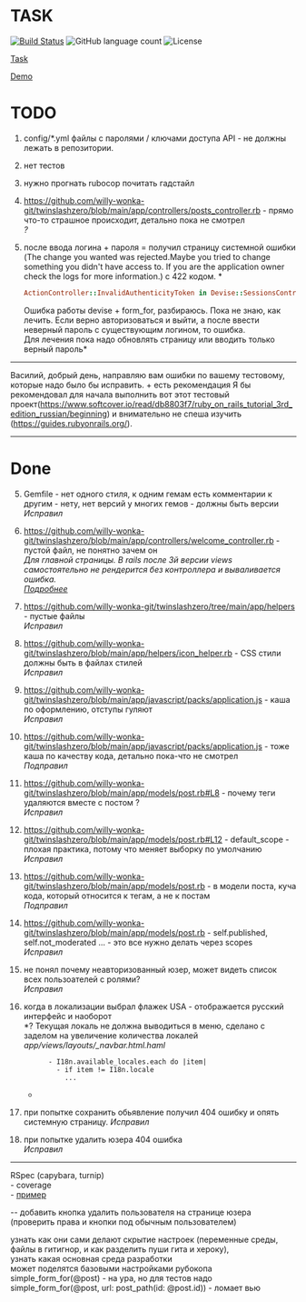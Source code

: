 # TASK

[![Build Status](https://app.travis-ci.com/willy-wonka-git/twinslashzero.svg?branch=main)](https://app.travis-ci.com/willy-wonka-git/twinslashzero) ![GitHub language count](https://img.shields.io/github/languages/count/willy-wonka-git/twinslashzero?style=social) ![License](https://img.shields.io/badge/license-MIT%20license-blue)

[Task](https://docs.google.com/document/d/1390ZczB-uCVaH0bsxH0qKALk1YQAeK9yta7LalW1hvo/edit#heading=h.800vgi95v9ga)

[Demo](https://blooming-journey-21325.herokuapp.com/)

# TODO

1) config/*.yml файлы с паролями / ключами доступа API - не должны лежать в репозитории.
2) нет тестов
3) нужно прогнать rubocop
    почитать гадстайл
    
4) https://github.com/willy-wonka-git/twinslashzero/blob/main/app/controllers/posts_controller.rb - прямо что-то страшное происходит, детально пока не смотрел  
    *?*

17) после ввода логина + пароля = получил страницу системной ошибки (The change you wanted was rejected.Maybe you tried to change something you didn't have access to. If you are the application owner check the logs for more information.) с 422 кодом.
    *
    ```ruby
    ActionController::InvalidAuthenticityToken in Devise::SessionsController#create
    ```     
    Ошибка работы devise + form_for, разбираюсь. Пока не знаю, как лечить. Если верно авторизоваться и выйти, а после ввести неверный пароль с существующим логином, то ошибка.  
    Для лечения пока надо обновлять страницу или вводить только верный пароль*

---

Василий, добрый день, направляю вам ошибки по вашему тестовому, которые надо было бы исправить. + есть рекомендация
Я бы рекомендовал для начала выполнить вот этот тестовый проект(https://www.softcover.io/read/db8803f7/ruby_on_rails_tutorial_3rd_edition_russian/beginning) и внимательно не спеша изучить (https://guides.rubyonrails.org/).  

---

# Done


5) Gemfile - нет одного стиля, к одним гемам есть комментарии к другим - нету, нет версий у многих гемов - должны быть версии  
    *Исправил*

6) https://github.com/willy-wonka-git/twinslashzero/blob/main/app/controllers/welcome_controller.rb - пустой файл, не понятно зачем он  
    *Для главной страницы. В rails после 3й версии views самостоятельно не рендерится без контроллера и вываливается ошибка.     
    [Подробнее](https://stackoverflow.com/questions/1352420/rails-view-without-a-controller/14249363)*
 
7) https://github.com/willy-wonka-git/twinslashzero/tree/main/app/helpers - пустые файлы  
    *Исправил*

8) https://github.com/willy-wonka-git/twinslashzero/blob/main/app/helpers/icon_helper.rb - CSS стили должны быть в файлах стилей  
    *Исправил*

9) https://github.com/willy-wonka-git/twinslashzero/blob/main/app/javascript/packs/application.js - каша по оформлению, отступы гуляют  
    *Исправил*

10) https://github.com/willy-wonka-git/twinslashzero/blob/main/app/javascript/packs/application.js - тоже каша по качеству кода, детально пока-что не смотрел  
    *Подправил*

11) https://github.com/willy-wonka-git/twinslashzero/blob/main/app/models/post.rb#L8 - почему теги удаляются вместе с постом ?  
    *Исправил*

12) https://github.com/willy-wonka-git/twinslashzero/blob/main/app/models/post.rb#L12 - default_scope - плохая практика, потому что меняет выборку по умолчанию  
    *Исправил*

13) https://github.com/willy-wonka-git/twinslashzero/blob/main/app/models/post.rb - в модели поста, куча кода, который относится к тегам, а не к постам  
    *Подправил*

14) https://github.com/willy-wonka-git/twinslashzero/blob/main/app/models/post.rb - self.published, self.not_moderated ... - это все нужно делать через scopes  
    *Исправил*

15) не понял почему неавторизованный юзер, может видеть список всех пользоателей с ролями?  
    *Исправил*
    
16) когда в локализации выбрал флажек USA - отображается русский интерфейс и наоборот  
    *? Текущая локаль не должна выводиться в меню, сделано с заделом на увеличение количества локалей  
    *app/views/layouts/_navbar.html.haml*
    ``` 
          - I18n.available_locales.each do |item|
            - if item != I18n.locale
              ...
    ```
    *    

18) при попытке сохранить обьявление получил 404 ошибку и опять системную страницу.
    *Исправил*

19) при попытке удалить юзера 404 ошибка  
    *Исправил*
    
---
RSpec (capybara, turnip)   
	- coverage  
	- [пример](https://semaphoreci.com/community/tutorials/how-to-test-rails-models-with-rspec)

--
добавить кнопка удалить пользователя на странице юзера
(проверить права и кнопки под обычным пользователем)


узнать как они сами делают скрытие настроек (переменные среды, файлы в гитигнор, и как разделить пуши гита и хероку),  
узнать какая основная среда разработки  
может поделятся базовыми настройками рубокопа  
simple_form_for(@post) - на ура, но для тестов надо simple_form_for(@post, url: post_path(id: @post.id)) - ломает вью  
